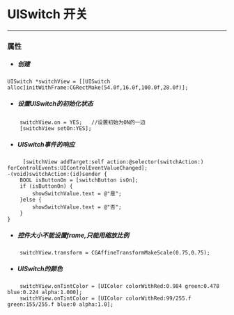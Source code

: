 # UISwitch 开关
***
### 属性
- ##### 创建
```
UISwitch *switchView = [[UISwitch alloc]initWithFrame:CGRectMake(54.0f,16.0f,100.0f,28.0f)];
```

- ##### 设置UISwitch的初始化状态
```
    switchView.on = YES;   //设置初始为ON的一边
    [switchView setOn:YES];
```

- ##### UISwitch事件的响应
```
     [switchView addTarget:self action:@selector(switchAction:) forControlEvents:UIControlEventValueChanged];
-(void)switchAction:(id)sender {
    BOOL isButtonOn = [switchButton isOn];
    if (isButtonOn) {
        showSwitchValue.text = @"是";
    }else {
        showSwitchValue.text = @"否";
    }
}
```

- ##### 控件大小不能设置frame,只能用缩放比例
```
    switchView.transform = CGAffineTransformMakeScale(0.75,0.75);
```

- ##### UISwitch的颜色
```
    switchView.onTintColor = [UIColor colorWithRed:0.984 green:0.478 blue:0.224 alpha:1.000];
    switchView.onTintColor = [UIColor colorWithRed:99/255.f green:155/255.f blue:0 alpha:1.0];
```
